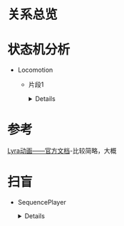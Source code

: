
# 关系总览

# 状态机分析
  - Locomotion
    - 片段1
      <details>
      
        ![Lyra_LocomotionSM_1](https://github.com/lanwu5/lantz.github.io/assets/42904565/bda64ac6-4b60-4221-9006-4d349e22f861)
      </detail>
    
# 参考
[Lyra动画——官方文档]-比较简略，大概

[Lyra动画——官方文档]:https://docs.unrealengine.com/5.0/en-US/animation-in-lyra-sample-game-in-unreal-engine/


# 扫盲
  - SequencePlayer

    <details>
      
      ![image](https://github.com/lanwu5/lantz.github.io/assets/42904565/bec19a90-2072-457d-a460-1049e5974533)
    </detail>

